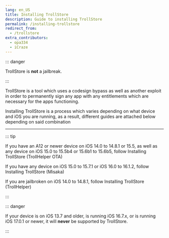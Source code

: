 ```yaml
---
lang: en_US
title: Installing TrollStore
description: Guide to installing TrollStore
permalink: /installing-trollstore
redirect_from:
  - /trollstore
extra_contributors:
  - opa334
  - iCraze
---
```


::: danger

TrollStore is **not** a jailbreak.

:::

TrollStore is a tool which uses a codesign bypass as well as another exploit in order to permanently sign any app with any entitlements which are necessary for the apps functioning.

Installing TrollStore is a process which varies depending on what device and iOS you are running, as a result, different guides are attached below depending on said combination

---

::: tip

If you have an A12 or newer device on iOS 14.0 to 14.8.1 or 15.5, as well as any device on iOS 15.0 to 15.5b4 or 15.6b1 to 15.6b5, follow <router-link to="/installing-trollhelperota">Installing TrollStore (TrollHelper OTA)</router-link>

If you have any device on iOS 15.0 to 15.7.1 or iOS 16.0 to 16.1.2, follow <router-link to="/installing-trollhelper-misaka">Installing TrollStore (Misaka)</router-link>

If you are jailbroken on iOS 14.0 to 14.8.1, follow <router-link to="/installing-trollhelper">Installing TrollStore (TrollHelper)</router-link>

:::

::: danger

If your device is on iOS 13.7 and older, is running iOS 16.7.x, or is running iOS 17.0.1 or newer, it will **never** be supported by TrollStore.

:::
